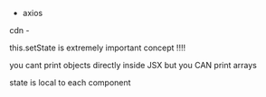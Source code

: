 - axios

cdn - <script src="https://unpkg.com/axios/dist/axios.min.js"></script>

this.setState is extremely important concept !!!!

you cant print objects directly inside JSX
but you CAN print arrays

state is local to each component
